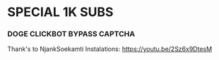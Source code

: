 # SPECIAL 1K SUBS
### DOGE CLICKBOT BYPASS CAPTCHA
Thank's to NjankSoekamti
Instalations: https://youtu.be/2Sz6x9DtesM
